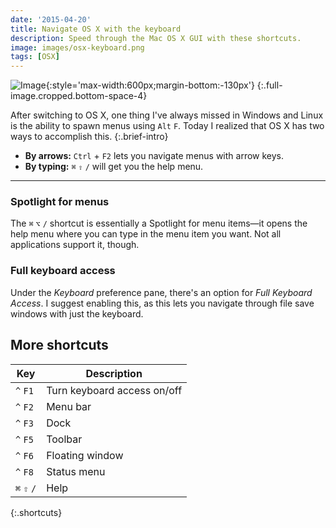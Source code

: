 ```yaml
---
date: '2015-04-20'
title: Navigate OS X with the keyboard
description: Speed through the Mac OS X GUI with these shortcuts.
image: images/osx-keyboard.png
tags: [OSX]
---
```


![Image](./images/osx-keyboard.png){:style='max-width:600px;margin-bottom:-130px'}
{:.full-image.cropped.bottom-space-4}

After switching to OS X, one thing I've always missed in Windows and Linux is the ability to spawn menus using `Alt` `F`. Today I realized that OS X has two ways to accomplish this.
{:.brief-intro}

* **By arrows:** `Ctrl` + `F2` lets you navigate menus with arrow keys.
* **By typing:** `⌘` `⇧` `/` will get you the help menu.

----

### Spotlight for menus
The `⌘` `⌥` `/` shortcut is essentially a Spotlight for menu items—it opens the help menu where you can type in the menu item you want. Not all applications support it, though.

### Full keyboard access
Under the *Keyboard* preference pane, there's an option for *Full Keyboard Access*. I suggest enabling this, as this lets you navigate through file save windows with just the keyboard.

## More shortcuts

| Key         | Description                 |
| ----------- | --------------------------- |
| `^` `F1`    | Turn keyboard access on/off |
| `^` `F2`    | Menu bar                    |
| `^` `F3`    | Dock                        |
| `^` `F5`    | Toolbar                     |
| `^` `F6`    | Floating window             |
| `^` `F8`    | Status menu                 |
| `⌘` `⇧` `/` | Help                        |
{:.shortcuts}
